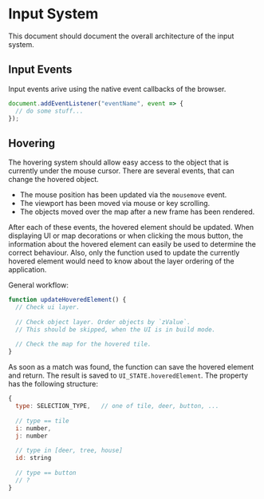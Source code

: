 # Input System

This document should document the overall architecture of the input system.

## Input Events

Input events arive using the native event callbacks of the browser.

```js
document.addEventListener("eventName", event => {
  // do some stuff...
});
```

## Hovering

The hovering system should allow easy access to the object that is currently under the mouse cursor. There are several events,
that can change the hovered object.

* The mouse position has been updated via the `mousemove` event.
* The viewport has been moved via mouse or key scrolling.
* The objects moved over the map after a new frame has been rendered.

After each of these events, the hovered element should be updated. When displaying UI or map decorations
or when clicking the mous button, the information about the hovered element can easily be used to determine the correct behaviour.
Also, only the function used to update the currently hovered element would need to know about the layer ordering of the application.

General workflow: 
```js
function updateHoveredElement() {
  // Check ui layer.
  
  // Check object layer. Order objects by `zValue`.
  // This should be skipped, when the UI is in build mode.
  
  // Check the map for the hovered tile.
}
```

As soon as a match was found, the function can save the hovered element and return. The result is saved
to `UI_STATE.hoveredElement`. The property has the following structure:

```js
{
  type: SELECTION_TYPE,   // one of tile, deer, button, ...
  
  // type == tile
  i: number,
  j: number
  
  // type in [deer, tree, house]
  id: string
  
  // type == button
  // ?
}
```


